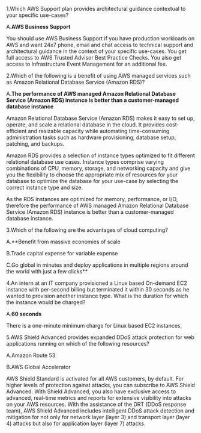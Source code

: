 1.Which AWS Support plan provides architectural guidance contextual to your specific use-cases?

A.**AWS Business Support**

You should use AWS Business Support if you have production workloads on AWS and want 24x7 phone, email and chat access to technical support and architectural guidance in the context of your specific use-cases. You get full access to AWS Trusted Advisor Best Practice Checks. You also get access to Infrastructure Event Management for an additional fee.

2.Which of the following is a benefit of using AWS managed services such as Amazon Relational Database Service (Amazon RDS)?


A.**The performance of AWS managed Amazon Relational Database Service (Amazon RDS) instance is better than a customer-managed database instance**

Amazon Relational Database Service (Amazon RDS) makes it easy to set up, operate, and scale a relational database in the cloud. It provides cost-efficient and resizable capacity while automating time-consuming administration tasks such as hardware provisioning, database setup, patching, and backups.

Amazon RDS provides a selection of instance types optimized to fit different relational database use cases. Instance types comprise varying combinations of CPU, memory, storage, and networking capacity and give you the flexibility to choose the appropriate mix of resources for your database to optimize the database for your use-case by selecting the correct instance type and size.

As the RDS instances are optimized for memory, performance, or I/O, therefore the performance of AWS managed Amazon Relational Database Service (Amazon RDS) instance is better than a customer-managed database instance.

3.Which of the following are the advantages of cloud computing?

A.**Benefit from massive economies of scale

B.Trade capital expense for variable expense

C.Go global in minutes and deploy applications in multiple regions around        the world with just a few clicks**

4.An intern at an IT company provisioned a Linux based On-demand EC2 instance with per-second billing but terminated it within 30 seconds as he wanted to provision another instance type. What is the duration for which the instance would be charged?

A.**60 seconds**

There is a one-minute minimum charge for Linux based EC2 instances,

5.AWS Shield Advanced provides expanded DDoS attack protection for web applications running on which of the following resources?

A.Amazon Route 53

B.AWS Global Accelerator

AWS Shield Standard is activated for all AWS customers, by default. For higher levels of protection against attacks, you can subscribe to AWS Shield Advanced. With Shield Advanced, you also have exclusive access to advanced, real-time metrics and reports for extensive visibility into attacks on your AWS resources. With the assistance of the DRT (DDoS response team), AWS Shield Advanced includes intelligent DDoS attack detection and mitigation for not only for network layer (layer 3) and transport layer (layer 4) attacks but also for application layer (layer 7) attacks.
